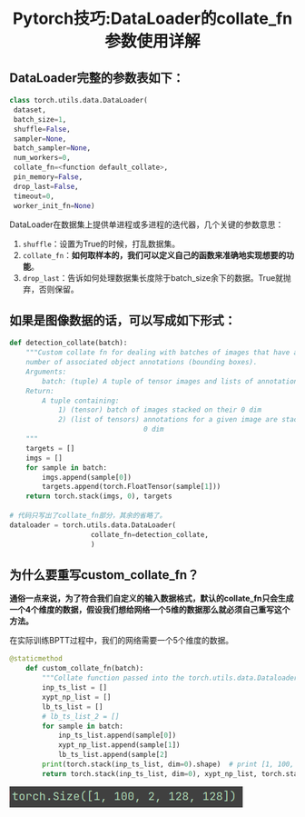  <center>
     <h1>Pytorch技巧:DataLoader的collate_fn参数使用详解</h1>
 </center>

## **DataLoader完整的参数表如下：** 

```python
class torch.utils.data.DataLoader(
 dataset,
 batch_size=1,
 shuffle=False,
 sampler=None,
 batch_sampler=None,
 num_workers=0,
 collate_fn=<function default_collate>,
 pin_memory=False,
 drop_last=False,
 timeout=0,
 worker_init_fn=None)
```



DataLoader在数据集上提供单进程或多进程的迭代器，几个关键的参数意思：

1. `shuffle`：设置为True的时候，打乱数据集。
2. `collate_fn`：**如何取样本的，我们可以定义自己的函数来准确地实现想要的功能**。
3. `drop_last`：告诉如何处理数据集长度除于batch_size余下的数据。True就抛弃，否则保留。



##  **如果是图像数据的话，可以写成如下形式**：

```python
def detection_collate(batch):
    """Custom collate fn for dealing with batches of images that have a different
    number of associated object annotations (bounding boxes).
    Arguments:
        batch: (tuple) A tuple of tensor images and lists of annotations
    Return:
        A tuple containing:
            1) (tensor) batch of images stacked on their 0 dim
            2) (list of tensors) annotations for a given image are stacked on
                                 0 dim
    """
    targets = []
    imgs = []
    for sample in batch:
        imgs.append(sample[0])
        targets.append(torch.FloatTensor(sample[1]))
    return torch.stack(imgs, 0), targets

# 代码只写出了collate_fn部分，其余的省略了。
dataloader = torch.utils.data.DataLoader(
                    collate_fn=detection_collate,
                    )
```





## 为什么要重写custom_collate_fn？



**通俗一点来说，为了符合我们自定义的输入数据格式，默认的collate_fn只会生成一个4个维度的数据，假设我们想给网络一个5维的数据那么就必须自己重写这个方法。**

在实际训练BPTT过程中，我们的网络需要一个5个维度的数据。



```python
@staticmethod
    def custom_collate_fn(batch):
        """Collate function passed into the torch.utils.data.Dataloader"""
        inp_ts_list = []
        xypt_np_list = []
        lb_ts_list = []
        # lb_ts_list_2 = []
        for sample in batch:
            inp_ts_list.append(sample[0])
            xypt_np_list.append(sample[1])
            lb_ts_list.append(sample[2]
        print(torch.stack(inp_ts_list, dim=0).shape)  # print [1, 100, 2, 128, 128] -------> [batch, raster, polarity, height, width]
        return torch.stack(inp_ts_list, dim=0), xypt_np_list, torch.stack(lb_ts_list, dim=0)
```



![shape](./images/collate_fn.png)

